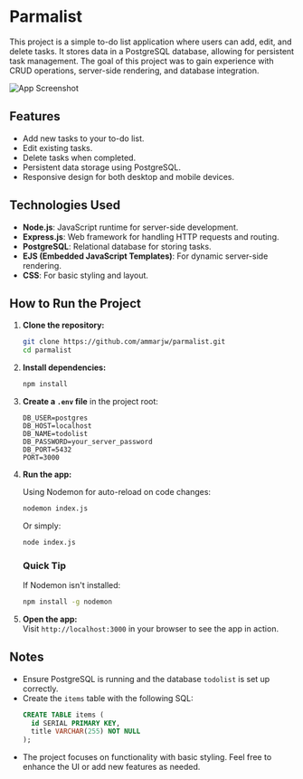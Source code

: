 # Parmalist

This project is a simple to-do list application where users can add, edit, and delete tasks. It stores data in a PostgreSQL database, allowing for persistent task management. The goal of this project was to gain experience with CRUD operations, server-side rendering, and database integration.

![App Screenshot](public/assets/img/parmalist.png)

## Features
- Add new tasks to your to-do list.
- Edit existing tasks.
- Delete tasks when completed.
- Persistent data storage using PostgreSQL.
- Responsive design for both desktop and mobile devices.

## Technologies Used
- **Node.js**: JavaScript runtime for server-side development.
- **Express.js**: Web framework for handling HTTP requests and routing.
- **PostgreSQL**: Relational database for storing tasks.
- **EJS (Embedded JavaScript Templates)**: For dynamic server-side rendering.
- **CSS**: For basic styling and layout.

## How to Run the Project

1. **Clone the repository:**

   ```bash
   git clone https://github.com/ammarjw/parmalist.git
   cd parmalist
   ```

2. **Install dependencies:**

   ```bash
   npm install
   ```

3. **Create a `.env` file** in the project root:

   ```plaintext
   DB_USER=postgres
   DB_HOST=localhost
   DB_NAME=todolist
   DB_PASSWORD=your_server_password
   DB_PORT=5432
   PORT=3000
   ```

4. **Run the app:**

   Using Nodemon for auto-reload on code changes:
   ```bash
   nodemon index.js
   ```
   Or simply:
   ```bash
   node index.js
   ```

   ### Quick Tip
   If Nodemon isn't installed:
   ```bash
   npm install -g nodemon
   ```

5. **Open the app:**  
   Visit `http://localhost:3000` in your browser to see the app in action.

## Notes
- Ensure PostgreSQL is running and the database `todolist` is set up correctly.
- Create the `items` table with the following SQL:
  ```sql
  CREATE TABLE items (
    id SERIAL PRIMARY KEY,
    title VARCHAR(255) NOT NULL
  );
  ```
- The project focuses on functionality with basic styling. Feel free to enhance the UI or add new features as needed.

